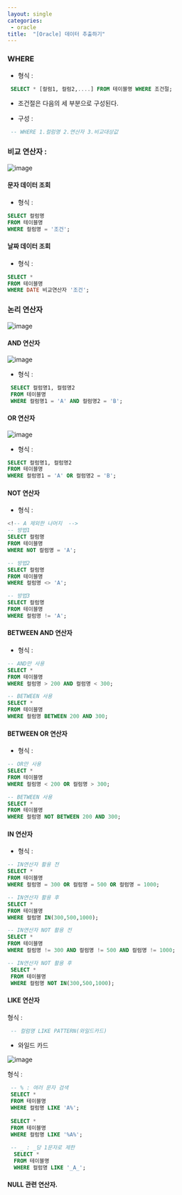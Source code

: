 ```yaml
---
layout: single
categories:
 - oracle
title:  "[Oracle] 데이터 추출하기"
---
```



### WHERE

- 형식 : 

```sql
 SELECT * [컬럼1, 컬럼2,....] FROM 테이블명 WHERE 조건절;
```

- 조건절은 다음의 세 부분으로 구성된다.

- 구성 :

```sql
 -- WHERE 1.컬럼명 2.연산자 3.비교대상값
```

### 비교 연산자 : 

![image](https://user-images.githubusercontent.com/113850146/197400814-ea3d6aa2-4364-4c06-a307-2b90aaa75426.png)

#### 문자 데이터 조회

- 형식 :

```sql
SELECT 컬럼명 
FROM 테이블명 
WHERE 컬럼명 = '조건';
```

#### 날짜 데이터 조회

- 형식 :

```sql
SELECT * 
FROM 테이블명 
WHERE DATE 비교연산자 '조건';
```

### 논리 연산자

![image](https://user-images.githubusercontent.com/113850146/197401039-55e557ee-a838-4894-9ffc-da2b5223944b.png)

#### AND 연산자

![image](https://user-images.githubusercontent.com/113850146/197401088-89e46867-6860-4f8e-a975-251003654a53.png)

- 형식 :

```sql
 SELECT 컬럼명1, 컬럼명2 
 FROM 테이블명 
 WHERE 컬럼명1 = 'A' AND 컬럼명2 = 'B';
```
#### OR 연산자

![image](https://user-images.githubusercontent.com/113850146/197401356-5a7cee5a-19b5-4fd9-ba38-d9b39b47d957.png)

- 형식 :

```sql
SELECT 컬럼명1, 컬럼명2 
FROM 테이블명 
WHERE 컬럼명1 = 'A' OR 컬럼명2 = 'B';
```

#### NOT 연산자

- 형식 :

```sql
<!-- A 제외한 나머지  -->
-- 방법1
SELECT 컬럼명 
FROM 테이블명 
WHERE NOT 컬럼명 = 'A'; 

-- 방법2
SELECT 컬럼명 
FROM 테이블명 
WHERE 컬럼명 <> 'A'; 

-- 방법3
SELECT 컬럼명 
FROM 테이블명 
WHERE 컬럼명 != 'A'; 
```

#### BETWEEN AND 연산자

- 형식 : 

```sql
-- AND만 사용
SELECT * 
FROM 테이블명 
WHERE 컬럼명 > 200 AND 컬럼명 < 300;

-- BETWEEN 사용
SELECT * 
FROM 테이블명 
WHERE 컬럼명 BETWEEN 200 AND 300;  
```

#### BETWEEN OR 연산자

- 형식 : 

```sql
-- OR만 사용
SELECT * 
FROM 테이블명 
WHERE 컬럼명 < 200 OR 컬럼명 > 300;

-- BETWEEN 사용
SELECT * 
FROM 테이블명 
WHERE 컬럼명 NOT BETWEEN 200 AND 300;  
```
#### IN 연산자

- 형식 :

```sql
-- IN연산자 활용 전
SELECT * 
FROM 테이블명 
WHERE 컬럼명 = 300 OR 컬럼명 = 500 OR 컬럼명 = 1000;

-- IN연산자 활용 후
SELECT * 
FROM 테이블명 
WHERE 컬럼명 IN(300,500,1000);

-- IN연산자 NOT 활용 전
SELECT * 
FROM 테이블명 
WHERE 컬럼명 != 300 AND 컬럼명 != 500 AND 컬럼명 != 1000;

-- IN연산자 NOT 활용 후
 SELECT * 
 FROM 테이블명 
 WHERE 컬럼명 NOT IN(300,500,1000);
``` 

 #### LIKE 연산자

 형식 :

```sql
 -- 컬럼명 LIKE PATTERN(와일드카드)

```

 - 와일드 카드

 ![image](https://user-images.githubusercontent.com/113850146/197402028-ddd5b5d0-0266-4a6a-ac57-d2776ca4aa57.png)


 형식 :

```sql
 -- % : 여러 문자 검색
 SELECT * 
 FROM 테이블명 
 WHERE 컬럼명 LIKE 'A%';
 
 SELECT * 
 FROM 테이블명 
 WHERE 컬럼명 LIKE '%A%';
 
 -- _ : _당 1문자로 제한
  SELECT * 
  FROM 테이블명 
  WHERE 컬럼명 LIKE '_A_';
```

 #### NULL 관련 연산자.



